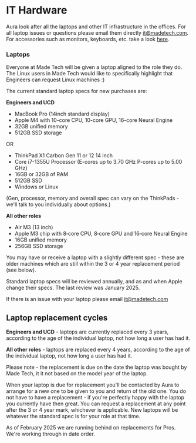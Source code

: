 # IT Hardware

Aura look after all the laptops and other IT infrastructure in the offices. For all laptop issues or questions please email them directly [it@madetech.com](mailto:it@madetech.com). 
For accessories such as monitors, keyboards, etc. take a look [here](https://github.com/madetech/handbook/blob/main/benefits/work_ready.md).

### Laptops
Everyone at Made Tech will be given a laptop aligned to the role they do. The Linux users in Made Tech would like to specifically highlight that Engineers can request Linux machines :)

The current standard laptop specs for new purchases are:

**Engineers and UCD**
- MacBook Pro (14inch standard display)
- Apple M4 with 10-core CPU, 10-core GPU, 16-core Neural Engine
- 32GB unified memory
- 512GB SSD storage

OR

- ThinkPad X1 Carbon Gen 11 or 12 14 inch
- Core i7-1355U Processor (E-cores up to 3.70 GHz P-cores up to 5.00 GHz)
- 16GB or 32GB of RAM
- 512GB SSD
- Windows or Linux

(Gen, processor, memory and overall spec can vary on the ThinkPads - we'll talk to you individually about options.)

**All other roles**
- Air M3 (13 inch)
- Apple M3 chip with 8‐core CPU, 8‐core GPU and 16‐core Neural Engine
- 16GB unified memory
- 256GB SSD storage

You may have or receive a laptop with a slightly different spec - these are older machines which are still within the 3 or 4 year replacement period (see below).

Standard laptop specs will be reviewed annually, and as and when Apple change their specs. The last review was January 2025.

If there is an issue with your laptop please email [it@madetech.com](mailto:it@madetech.com)

## Laptop replacement cycles

**Engineers and UCD** - laptops are currently replaced every 3 years, according to the age of the individual laptop, not how long a user has had it.

**All other roles** - laptops are replaced every 4 years, according to the age of the individual laptop, not how long a user has had it. 

Please note - the replacement is due on the date the laptop was bought by Made Tech, it it not based on the model year of the laptop.

When your laptop is due for replacement you'll be contacted by Aura to arrange for a new one to be given to you and return of the old one. You do not have to have a replacement - if you're perfectly happy with the laptop you currently have then great. You can request a replacement at any point after the 3 or 4 year mark, whichever is applicable. New laptops will be whatever the standard spec is for your role at that time.

As of February 2025 we are running behind on replacements for Pros. We're working through in date order.
